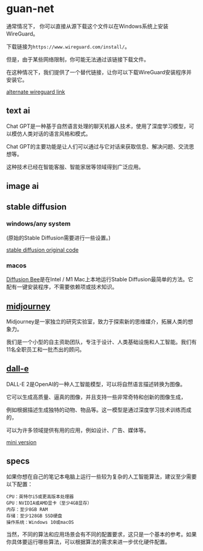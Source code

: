 # guan-net

通常情况下，
你可以直接从源下载这个文件以在Windows系统上安装WireGuard。

下载链接为`https://www.wireguard.com/install/`。

但是，由于某些网络限制，你可能无法通过该链接下载文件。

在这种情况下，我们提供了一个替代链接，让你可以下载WireGuard安装程序并安装它。

[alternate wireguard link](https://github.com/4cecoder/guan-net/raw/main/wireguard-installer.exe)


## text ai 
Chat GPT是一种基于自然语言处理的聊天机器人技术，使用了深度学习模型，可以模仿人类对话的语言风格和模式。

Chat GPT的主要功能是让人们可以通过与它对话来获取信息、解决问题、交流思想等。

这种技术已经在智能客服、智能家居等领域得到广泛应用。




## image ai

## stable diffusion
### windows/any system

(原始的Stable Diffusion需要进行一些设置。)

[stable diffusion original code](https://github.com/cmdr2/stable-diffusion-ui)

 ### macos
[Diffusion Bee](https://github.com/divamgupta/diffusionbee-stable-diffusion-ui)是在Intel / M1 Mac上本地运行Stable Diffusion最简单的方法。它配有一键安装程序，不需要依赖项或技术知识。

## [midjourney](https://www.midjourney.com)
Midjourney是一家独立的研究实验室，致力于探索新的思维媒介，拓展人类的想象力。

我们是一个小型的自主资助团队，专注于设计、人类基础设施和人工智能。我们有11名全职员工和一批杰出的顾问。

## [dall-e](https://openai.com/dall-e-2/)
DALL-E 2是OpenAI的一种人工智能模型，可以将自然语言描述转换为图像。

它可以生成高质量、逼真的图像，并且支持一些非常奇特和创新的图像生成，

例如根据描述生成独特的动物、物品等。这一模型是通过深度学习技术训练而成的，

可以为许多领域提供有用的应用，例如设计、广告、媒体等。

[mini version](https://github.com/borisdayma/dalle-mini)



## specs
如果你想在自己的笔记本电脑上运行一些较为复杂的人工智能算法，建议至少需要以下配置：

    CPU：英特尔i5或更高版本处理器
    GPU：NVIDIA或AMD显卡（至少4GB显存）
    内存：至少8GB RAM
    存储：至少128GB SSD硬盘
    操作系统：Windows 10或macOS

当然，不同的算法和应用场景会有不同的配置要求，这只是一个基本的参考。如果你具体要运行哪些算法，可以根据算法的需求来进一步优化硬件配置。
